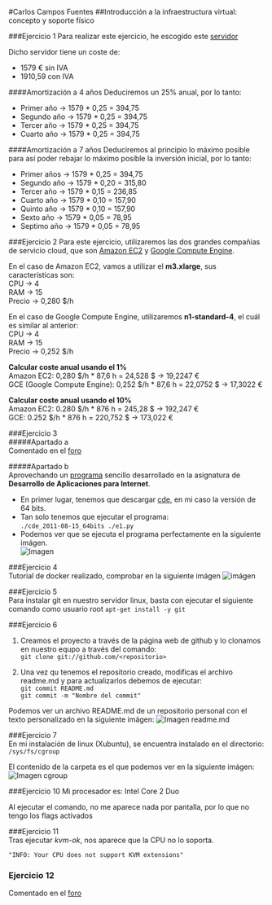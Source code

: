 #Carlos Campos Fuentes
##Introducción a la infraestructura virtual: concepto y soporte físico

###Ejercicio 1
Para realizar este ejercicio, he escogido este [servidor](http://www.dell.com/es/empresas/p/poweredge-t110-2/pd?oc=pet110ii04&model_id=poweredge-t110-2)

Dicho servidor tiene un coste de:
* 1579 € sin IVA
* 1910,59 con IVA

####Amortización a 4 años
Deduciremos un 25% anual, por lo tanto:
* Primer año -> 1579 * 0,25 = 394,75
* Segundo año -> 1579 * 0,25 = 394,75
* Tercer año -> 1579 * 0,25 = 394,75
* Cuarto año -> 1579 * 0,25 = 394,75

####Amortización a 7 años
Deduciremos al principio lo máximo posible para así poder rebajar lo máximo posible la inversión inicial, por lo tanto:
* Primer años -> 1579 * 0,25 = 394,75
* Segundo año -> 1579 * 0,20 = 315,80
* Tercer año -> 1579 * 0,15 = 236,85
* Cuarto año -> 1579 * 0,10 = 157,90
* Quinto año -> 1579 * 0,10 = 157,90
* Sexto año -> 1579 * 0,05 = 78,95
* Septimo año -> 1579 * 0,05 = 78,95

###Ejercicio 2
Para este ejercicio, utilizaremos las dos grandes compañias de servicio cloud, que son [Amazon EC2](http://aws.amazon.com/es/ec2) y [Google Compute Engine](https://cloud.google.com/compute/).

En el caso de Amazon EC2, vamos a utilizar el **m3.xlarge**, sus características son:  
	CPU -> 4  
	RAM -> 15  
	Precio -> 0,280 $/h  

En el caso de Google Compute Engine, utilizaremos **n1-standard-4**, el cuál es similar al anterior:  
	CPU -> 4  
	RAM -> 15  
	Precio -> 0,252 $/h  

**Calcular coste anual usando el 1%**  
	Amazon EC2: 0,280 $/h * 87,6 h = 24,528 $ -> 19,2247 €  
	GCE (Google Compute Engine): 0,252 $/h * 87,6 h = 22,0752 $ -> 17,3022 €  

**Calcular coste anual usando el 10%**  
	Amazon EC2: 0.280 $/h * 876 h = 245,28 $ -> 192,247 €  
	GCE: 0.252 $/h * 876 h = 220,752 $ -> 173,022 €  


###Ejercicio 3  
#####Apartado a  
Comentado en el [foro](https://github.com/JJ/GII-2014/issues/71)  

#####Apartado b  
Aprovechando un [programa](https://github.com/ccamposfuentes/DAI/blob/master/p1/e1.py) sencillo desarrollado en la asignatura de **Desarrollo de Aplicaciones para Internet**.  
- En primer lugar, tenemos que descargar [cde](https://github.com/downloads/pgbovine/CDE/cde_2011-08-15_64bit), en mi caso la versión de 64 bits.  
- Tan solo tenemos que ejecutar el programa:  
		`./cde_2011-08-15_64bits ./e1.py  `
- Podemos ver que se ejecuta el programa perfectamente en la siguiente imágen.  
		![Imagen](http://i.imgur.com/cqi2xzt.png)

###Ejercicio 4  
Tutorial de docker realizado, comprobar en la siguiente imágen ![imágen](http://i.imgur.com/cZKeDaO.png)  

###Ejercicio 5  
Para instalar git en nuestro servidor linux, basta con ejecutar el siguiente comando como usuario root
		`apt-get install -y git`  

###Ejercicio 6  
1. Creamos el proyecto a través de la página web de github y lo clonamos en nuestro equpo a través del comando:  
	`git clone git://github.com/<repositorio>`  

2. Una vez qu tenemos el repositorio creado, modificas el archivo readme.md y para actualizarlos debemos de ejecutar:  
	`git commit README.md`  
	`git commit -m "Nombre del commit"`  

Podemos ver un archivo README.md de un repositorio personal con el texto personalizado en la siguiente imágen:
![Imagen readme.md](http://i.imgur.com/Myjv3bF.png)  
  
###Ejercicio 7  
En mi instalación de linux (Xubuntu), se encuentra instalado en el directorio:  
	`/sys/fs/cgroup`  
	
El contenido de la carpeta es el que podemos ver en la siguiente imágen:  
	![Imagen cgroup](http://i.imgur.com/3hVvhNY.png)  

###Ejercicio 10 
Mi procesador es: Intel Core 2 Duo  

Al ejecutar el comando, no me aparece nada por pantalla, por lo que no tengo los flags activados  

###Ejercicio 11  
Tras ejecutar *kvm-ok*, nos aparece que la CPU no lo soporta.  
  
	"INFO: Your CPU does not support KVM extensions"  
	
### Ejercicio 12  
Comentado en el [foro](https://github.com/JJ/GII-2014/issues/72)







